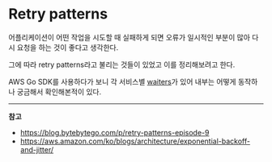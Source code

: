 # Retry patterns


어플리케이션이 어떤 작업을 시도할 때 실패하게 되면 오류가 일시적인 부분이 많아 다시 요청을 하는 것이 좋다고 생각한다.

그에 따라 retry patterns라고 불리는 것들이 있었고 이를 정리해보려고 한다.

<!--more-->

AWS Go SDK를 사용하다가 보니 각 서비스별 [waiters](https://github.com/aws/aws-sdk-go/blob/main/service/codedeploy/waiters.go)가 있어 내부는 어떻게 동작하나 궁금해서 확인해본적이 있다.



---

**참고**

* https://blog.bytebytego.com/p/retry-patterns-episode-9
* https://aws.amazon.com/ko/blogs/architecture/exponential-backoff-and-jitter/
